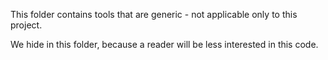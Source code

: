 This folder contains tools that are generic - not applicable only to this project.

We hide in this folder, because a reader will be less interested in this code.